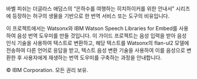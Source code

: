 바벨 피쉬는 더글라스 애덤스의 “은하수를 여행하는 히치하이커를 위한 안내서” 시리즈에 등장하는 허구의 생물을 기반으로 한 번역 서비스 또는 도구의 비유입니다.

이 프로젝트에서는 Watsonx와 IBM Watson Speech Libraries for Embed를 사용하여 음성 번역 도우미를 만들 것입니다. 이 가이드 프로젝트는 음성 입력을 받아 음성 인식 기술을 사용하여 텍스트로 변환하고, 해당 텍스트를 Watsonx의 flan-ul2 모델에 전송하여 다른 언어로 응답을 받고, 텍스트 음성 변환 기술을 사용하여 이를 음성으로 변환한 후 사용자에게 재생하는 번역 도우미를 구축하는 과정을 안내합니다.

© IBM Corporation. 모든 권리 보유.
